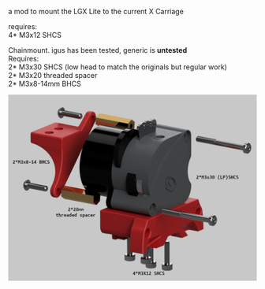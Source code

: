 a mod to mount the LGX Lite to the current X Carriage   

requires:  
  4* M3x12 SHCS

Chainmount. igus has been tested, generic is **untested**  
Requires:  
2* M3x30 SHCS (low head to match the originals but regular work)  
2* M3x20 threaded spacer  
2* M3x8-14mm BHCS

![Mounting](./Lgx_Lite_Mounting.png)
